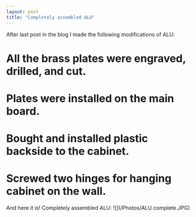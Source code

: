 ```yaml
---
layout: post
title: "Completely assembled ALU"
---
```


After last post in the blog I made the following modifications of ALU:
# All the brass plates were engraved, drilled, and cut.
# Plates were installed on the main board.
# Bought and installed plastic backside to the cabinet.
# Screwed two hinges for hanging cabinet on the wall.

And here it is! Completely assembled ALU:
![](/Photos/ALU complete.JPG)

